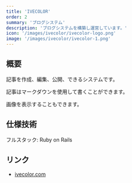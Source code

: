 ```yaml
---
title: 'IVECOLOR'
order: 2
summary: 'ブログシステム'
description: 'ブログシステムを構築し運営しています。'
icon: '/images/ivecolor/ivecolor-logo.png'
image: '/images/ivecolor/ivecolor-1.png'
---
```


## 概要

記事を作成、編集、公開、できるシステムです。

記事はマークダウンを使用して書くことができます。

画像を表示することもできます。

## 仕様技術

フルスタック: Ruby on Rails

## リンク

- [ivecolor.com](https://ivecolor.com/)
